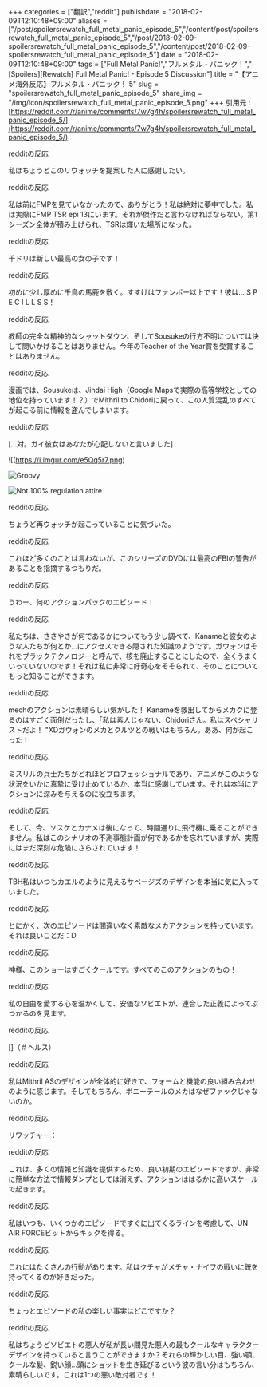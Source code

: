 +++
categories = ["翻訳","reddit"]
publishdate = "2018-02-09T12:10:48+09:00"
aliases = ["/post/spoilersrewatch_full_metal_panic_episode_5","/content/post/spoilersrewatch_full_metal_panic_episode_5","/post/2018-02-09-spoilersrewatch_full_metal_panic_episode_5","/content/post/2018-02-09-spoilersrewatch_full_metal_panic_episode_5"]
date = "2018-02-09T12:10:48+09:00"
tags = ["Full Metal Panic!","フルメタル・パニック！","[Spoilers][Rewatch] Full Metal Panic! - Episode 5 Discussion"]
title = "【アニメ海外反応】フルメタル・パニック！ 5"
slug = "spoilersrewatch_full_metal_panic_episode_5"
share_img = "/img/icon/spoilersrewatch_full_metal_panic_episode_5.png"
+++
引用元 : [https://reddit.com/r/anime/comments/7w7g4h/spoilersrewatch_full_metal_panic_episode_5/](https://reddit.com/r/anime/comments/7w7g4h/spoilersrewatch_full_metal_panic_episode_5/)

<p><span class="reddit-comment">redditの反応</span></p>私はちょうどこのリウォッチを提案した人に感謝したい。

<p><span class="reddit-comment">redditの反応</span></p>私は前にFMPを見ていなかったので、ありがとう！私は絶対に夢中でした。私は実際にFMP TSR epi 13にいます。それが傑作だと言わなければならない。第1シーズン全体が積み上げられ、TSRは輝いた場所になった。

<p><span class="reddit-comment">redditの反応</span></p>千ドリは新しい最高の女の子です！

<p><span class="reddit-comment">redditの反応</span></p>初めに少し厚めに千鳥の馬鹿を敷く。すすけはファンボー以上です！彼は... S P E C I L L S S！

<p><span class="reddit-comment">redditの反応</span></p>教師の完全な精神的なシャットダウン、そしてSousukeの行方不明については決して問いかけることはありません。今年のTeacher of the Year賞を受賞することはありません。

<p><span class="reddit-comment">redditの反応</span></p>漫画では、Sousukeは、Jindai High（Google Mapsで実際の高等学校としての地位を持っています！？）でMithril to Chidoriに戻って、この人質混乱のすべてが起こる前に情報を盗んでしまいます。

<p><span class="reddit-comment">redditの反応</span></p>[...対。ガイ彼女はあなたが心配しないと言いました]

![(https://i.imgur.com/e5Qq5r7.png)

![Groovy](https://i.imgur.com/8YIgvzW.png)

![Not 100% regulation attire](https://i.imgur.com/v0uYRnX.png)

<p><span class="reddit-comment">redditの反応</span></p>ちょうど再ウォッチが起こっていることに気づいた。

<p><span class="reddit-comment">redditの反応</span></p>これほど多くのことは言わないが、このシリーズのDVDには最高のFBIの警告があることを指摘するつもりだ。

<p><span class="reddit-comment">redditの反応</span></p>うわー、何のアクションパックのエピソード！

<p><span class="reddit-comment">redditの反応</span></p>私たちは、ささやきが何であるかについてもう少し調べて、Kanameと彼女のような人たちが何とか...にアクセスできる隠された知識のようです。ガウォンはそれをブラックテクノロジーと呼んで、核を廃止することにしたので、全くうまくいっていないのです！それは私に非常に好奇心をそそられて、そのことについてもっと知ることができます。

<p><span class="reddit-comment">redditの反応</span></p>mechのアクションは素晴らしい気がした！ Kanameを救出してからメカクに登るのはすごく面倒だったし、「私は素人じゃない、Chidoriさん。私はスペシャリストだよ！ "XDガウォンのメカとクルツとの戦いはもちろん。ああ、何が起こった！

<p><span class="reddit-comment">redditの反応</span></p>ミスリルの兵士たちがどれほどプロフェッショナルであり、アニメがこのような状況をいかに真摯に受け止めているか、本当に感謝しています。それは本当にアクションに深みを与えるのに役立ちます。

<p><span class="reddit-comment">redditの反応</span></p>そして、今、ソスケとカナメは後になって、時間通りに飛行機に乗ることができません。私はこのシナリオの不測事態計画が何であるかを忘れていますが、実際にはまだ深刻な危険にさらされています！

<p><span class="reddit-comment">redditの反応</span></p>TBH私はいつもカエルのように見えるサベージズのデザインを本当に気に入っていました。

<p><span class="reddit-comment">redditの反応</span></p>とにかく、次のエピソードは間違いなく素敵なメカアクションを持っています。それは良いことだ：D

<p><span class="reddit-comment">redditの反応</span></p>神様、このショーはすごくクールです。すべてのこのアクションのもの！

<p><span class="reddit-comment">redditの反応</span></p>私の自由を愛する心を温かくして、安価なソビエトが、連合した正義によってぶつかるのを見ます。

<p><span class="reddit-comment">redditの反応</span></p>[]（＃ヘルス）

<p><span class="reddit-comment">redditの反応</span></p>私はMithril ASのデザインが全体的に好きで、フォームと機能の良い組み合わせのように感じます。そしてもちろん、ポニーテールのメカはなぜファックじゃないのか。

<p><span class="reddit-comment">redditの反応</span></p>リワッチャー：

<p><span class="reddit-comment">redditの反応</span></p>これは、多くの情報と知識を提供するため、良い初期のエピソードですが、非常に簡単な方法で情報ダンプとしては消えず、アクションははるかに高いスケールで起きます。

<p><span class="reddit-comment">redditの反応</span></p>私はいつも、いくつかのエピソードですぐに出てくるラインを考慮して、UN AIR FORCEビットからキックを得る。

<p><span class="reddit-comment">redditの反応</span></p>これにはたくさんの行動があります。私はクチャがメチャ・ナイフの戦いに銃を持ってくるのが好きだった。

<p><span class="reddit-comment">redditの反応</span></p>ちょっとエピソードの私の楽しい事実はどこですか？

<p><span class="reddit-comment">redditの反応</span></p>私はちょうどソビエトの悪人が私が長い間見た悪人の最もクールなキャラクターデザインを持っていると言うことができますか？それらの輝かしい目、強い顎、クールな髪、鋭い顔...頭にショットを生き延びるという彼の言い分はもちろん、素晴らしいです。これは1つの悪い敵対者です！
